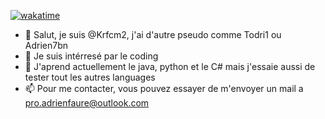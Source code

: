 [![wakatime](https://wakatime.com/badge/user/ceb0a75a-8f2b-44a2-a5c3-7d734dcb27b3.svg)](https://wakatime.com/@ceb0a75a-8f2b-44a2-a5c3-7d734dcb27b3)
- 👋 Salut, je suis @Krfcm2, j'ai d'autre pseudo comme Todri1 ou Adrien7bn
- 👀 Je suis intérresé par le coding
- 🌱 J'aprend actuellement le java, python et le C# mais j'essaie aussi de tester tout les autres languages
- 📫 Pour me contacter, vous pouvez essayer de m'envoyer un mail a pro.adrienfaure@outlook.com
